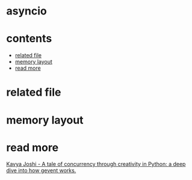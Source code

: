 # asyncio

# contents

* [related file](#related-file)
* [memory layout](#memory-layout)
* [read more](#read-more)

# related file
# memory layout

# read more

[Kavya Joshi - A tale of concurrency through creativity in Python: a deep dive into how gevent works.](https://www.youtube.com/watch?v=GunMToxbE0E)